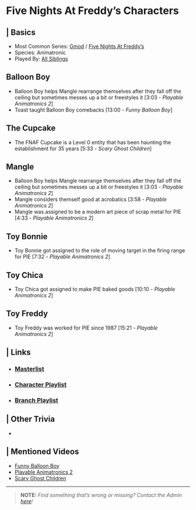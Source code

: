 # Five Nights At Freddy’s Characters  


## | Basics
- Most Common Series: [Gmod](./6.Series/Gmod.md) / [Five Nights At Freddy’s](./6.Series/FNAF.md)  
- Species: Animatronic  
- Played By: [All Siblings](./chapter_3.md)


## Balloon Boy
- Balloon Boy helps Mangle rearrange themselves after they fall off the ceiling but sometimes messes up a bit or freestyles it \[3:03 - *Playable Animatronics 2*]
- Toast taught Balloon Boy comebacks \[13:00 - *Funny Balloon Boy*]

## The Cupcake
- The FNAF Cupcake is a Level 0 entity that has been haunting the establishment for 35 years \[5:33 - *Scary Ghost Children*]

## Mangle
- Balloon Boy helps Mangle rearrange themselves after they fall off the ceiling but sometimes messes up a bit or freestyles it \[3:03 - *Playable Animatronics 2*]
- Mangle considers themself good at acrobatics \[3:58 - *Playable Animatronics 2*]
- Mangle was assigned to be a modern art piece of scrap metal for PIE \[4:33 - *Playable Animatronics 2*]

## Toy Bonnie
- Toy Bonnie got assigned to the role of moving target in the firing range for PIE \[7:32 - *Playable Animatronics 2*]

## Toy Chica
- Toy Chica got assigned to make PIE baked goods \[10:10 - *Playable Animatronics 2*]

## Toy Freddy
- Toy Freddy was worked for PIE since 1987 \[15:21 - *Playable Animatronics 2*]

 
## | Links  
- ### [Masterlist]()  
- ### [Character Playlist]()  
- ### [Branch Playlist]()  


## | Other Trivia  
-   

## | Mentioned Videos
- [Funny Balloon Boy]()
- [Playable Animatronics 2]()
- [Scary Ghost Children]()

----

> **NOTE:** *Find something that’s wrong or missing? Contact the Admin [here](./chapter_2.md)!*